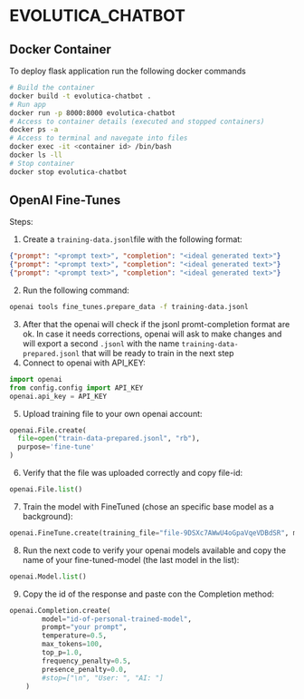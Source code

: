 # EVOLUTICA_CHATBOT

## Docker Container

To deploy flask application run the following docker commands

```bash
# Build the container
docker build -t evolutica-chatbot .
# Run app
docker run -p 8000:8000 evolutica-chatbot
# Access to container details (executed and stopped containers)
docker ps -a
# Access to terminal and navegate into files
docker exec -it <container id> /bin/bash
docker ls -ll
# Stop container
docker stop evolutica-chatbot
```

## OpenAI Fine-Tunes

Steps:

1. Create a `training-data.jsonl`file with the following format:

```json
{"prompt": "<prompt text>", "completion": "<ideal generated text>"}
{"prompt": "<prompt text>", "completion": "<ideal generated text>"}
{"prompt": "<prompt text>", "completion": "<ideal generated text>"}
```

2. Run the following command:

```bash
openai tools fine_tunes.prepare_data -f training-data.jsonl
```

3. After that the openai will check if the jsonl promt-completion format are ok. In case it needs corrections, openai will ask to make changes and will export a second `.jsonl` with the name `training-data-prepared.jsonl` that will be ready to train in the next step
4. Connect to openai with API_KEY:

```python
import openai
from config.config import API_KEY
openai.api_key = API_KEY
```

5. Upload training file to your own openai account:

```python
openai.File.create(
  file=open("train-data-prepared.jsonl", "rb"),
  purpose='fine-tune'
)
```

6. Verify that the file was uploaded correctly and copy file-id:

```python
openai.File.list()
```

7. Train the model with FineTuned (chose an specific base model as a background):

```python
openai.FineTune.create(training_file="file-9DSXc7AWwU4oGpaVqeVDBdSR", model="davinci")
```

8. Run the next code to verify your openai models available and copy the name of your fine-tuned-model (the last model in the list):

```python
openai.Model.list()
```

9. Copy the id of the response and paste con the Completion method:

```python
openai.Completion.create(
        model="id-of-personal-trained-model",
        prompt="your prompt",
        temperature=0.5,
        max_tokens=100,
        top_p=1.0,
        frequency_penalty=0.5,
        presence_penalty=0.0,
        #stop=["\n", "User: ", "AI: "]
    )
```
